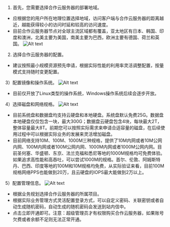 1) 首先，您需要选择合作云服务器的部署地域。

- 应根据您的用户所在地理位置选择地域，访问客户端与合作云服务器的距离越近，越能获得较小的访问时延和较高的访问速度。
- 目前合作云服务器节点对全球主流区域都有覆盖，亚太地区有日本、韩国、印度和澳洲，北美主要为美国，南美主要为巴西，欧洲主要有德国、荷兰和英国。
![Alt text](https://mc.qcloudimg.com/static/img/6f2aa1ca4b2c4949af60ed325f6b6c3e/image.png)

2) 选择合作云服务器的配置。

- 建议按照最小规模资源预先申请，根据实际性能的利用率灵活调整配置，按量模式支持随时变更配置。

3）配置镜像和操作系统。
![Alt text](https://mc.qcloudimg.com/static/img/5d093202e740aa9fb43e34134d1632ee/image.png)
- 目前仅开放了Linux类型的操作系统，Windows操作系统后续会逐步开放。

4）选择磁盘和网络规格。
![Alt text](https://mc.qcloudimg.com/static/img/2b4871f710caca24576b122abd33a094/image.png)

- 目前系统盘和数据盘均支持云硬盘和本地硬盘。系统盘默认免费25G。数据盘本地硬盘仅仅包含一块，最大300G；数据盘云硬盘包含4块，每块最大2T，整体容量最大8T。前期您可以按照实际需求来申请合适容量的磁盘，在后续使用过程中可以根据实际业务的发展来灵活增加磁盘。
- 目前网络支持10M、100M、1000M三种规格，提供了10M内网或者10M公网内网、100M内网或者100M公网内网、1000M内网或者1000M公网内网。目前圣何塞、华盛顿、东京、法兰克福和悉尼等地的1000M规格均可免费体验。如果追求高性能和高吞吐，可以尝试1000M的规格。首尔、伦敦、阿姆斯特丹、巴西、印度等地的100M和10M规格均免费，从实际验证来看，目前100M规格网络PPS也能做到20万，且云硬盘的IOPS最大能做到2万以上。

5）配置管理信息。
![Alt text](https://mc.qcloudimg.com/static/img/1a5aa93538aae92ea61def331917a4e5/image.png)

- 根据业务规划选择合作云服务器的所属项目。
- 根据实际业务管理方式灵活配置登录方式，可以自定义密码、关联密钥或者自动生成随机密码，自动生成的随机密码会发送到站内信中。
- 点击立即开通即可。注意：超级管理员才有权限购买合作云服务器，如果账号欠费或者余额不足则无法正常开通。
